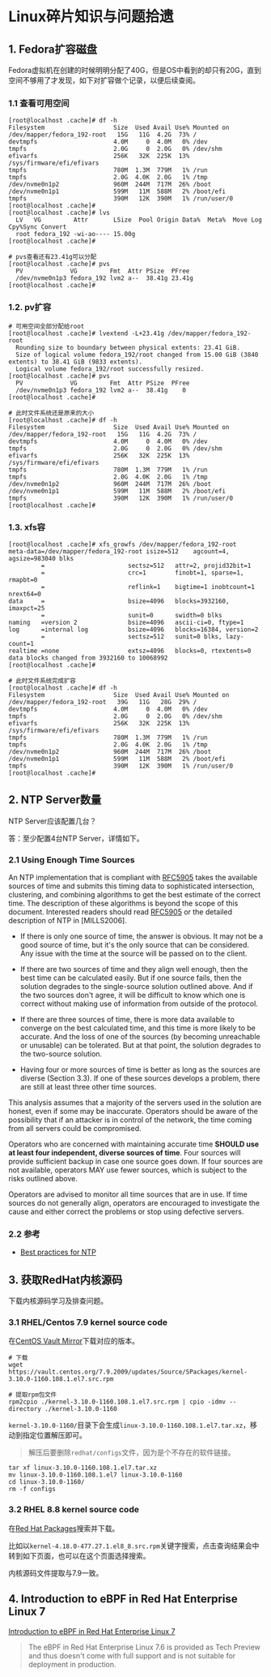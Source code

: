 # Linux碎片知识与问题拾遗

<show-structure depth="3"/>

## 1. Fedora扩容磁盘

Fedora虚拟机在创建的时候明明分配了40G，但是OS中看到的却只有20G，直到空间不够用了才发现，如下对扩容做个记录，以便后续查阅。

### 1.1 查看可用空间
```Shell
[root@localhost .cache]# df -h
Filesystem                   Size  Used Avail Use% Mounted on
/dev/mapper/fedora_192-root   15G   11G  4.2G  73% /
devtmpfs                     4.0M     0  4.0M   0% /dev
tmpfs                        2.0G     0  2.0G   0% /dev/shm
efivarfs                     256K   32K  225K  13% /sys/firmware/efi/efivars
tmpfs                        780M  1.3M  779M   1% /run
tmpfs                        2.0G  4.0K  2.0G   1% /tmp
/dev/nvme0n1p2               960M  244M  717M  26% /boot
/dev/nvme0n1p1               599M   11M  588M   2% /boot/efi
tmpfs                        390M   12K  390M   1% /run/user/0
[root@localhost .cache]#
[root@localhost .cache]# lvs
  LV   VG         Attr       LSize  Pool Origin Data%  Meta%  Move Log Cpy%Sync Convert
  root fedora_192 -wi-ao---- 15.00g                                                    
[root@localhost .cache]#

# pvs查看还有23.41g可以分配
[root@localhost .cache]# pvs
  PV             VG         Fmt  Attr PSize  PFree 
  /dev/nvme0n1p3 fedora_192 lvm2 a--  38.41g 23.41g
[root@localhost .cache]#
```

### 1.2. pv扩容
```Shell
# 可用空间全部分配给root
[root@localhost .cache]# lvextend -L+23.41g /dev/mapper/fedora_192-root
  Rounding size to boundary between physical extents: 23.41 GiB.
  Size of logical volume fedora_192/root changed from 15.00 GiB (3840 extents) to 38.41 GiB (9833 extents).
  Logical volume fedora_192/root successfully resized.
[root@localhost .cache]# pvs
  PV             VG         Fmt  Attr PSize  PFree
  /dev/nvme0n1p3 fedora_192 lvm2 a--  38.41g    0 
[root@localhost .cache]# 

# 此时文件系统还是原来的大小
[root@localhost .cache]# df -h
Filesystem                   Size  Used Avail Use% Mounted on
/dev/mapper/fedora_192-root   15G   11G  4.2G  73% /
devtmpfs                     4.0M     0  4.0M   0% /dev
tmpfs                        2.0G     0  2.0G   0% /dev/shm
efivarfs                     256K   32K  225K  13% /sys/firmware/efi/efivars
tmpfs                        780M  1.3M  779M   1% /run
tmpfs                        2.0G  4.0K  2.0G   1% /tmp
/dev/nvme0n1p2               960M  244M  717M  26% /boot
/dev/nvme0n1p1               599M   11M  588M   2% /boot/efi
tmpfs                        390M   12K  390M   1% /run/user/0
[root@localhost .cache]#
```

### 1.3. xfs容
```
[root@localhost .cache]# xfs_growfs /dev/mapper/fedora_192-root 
meta-data=/dev/mapper/fedora_192-root isize=512    agcount=4, agsize=983040 blks
         =                       sectsz=512   attr=2, projid32bit=1
         =                       crc=1        finobt=1, sparse=1, rmapbt=0
         =                       reflink=1    bigtime=1 inobtcount=1 nrext64=0
data     =                       bsize=4096   blocks=3932160, imaxpct=25
         =                       sunit=0      swidth=0 blks
naming   =version 2              bsize=4096   ascii-ci=0, ftype=1
log      =internal log           bsize=4096   blocks=16384, version=2
         =                       sectsz=512   sunit=0 blks, lazy-count=1
realtime =none                   extsz=4096   blocks=0, rtextents=0
data blocks changed from 3932160 to 10068992
[root@localhost .cache]#

# 此时文件系统完成扩容
[root@localhost .cache]# df -h
Filesystem                   Size  Used Avail Use% Mounted on
/dev/mapper/fedora_192-root   39G   11G   28G  29% /
devtmpfs                     4.0M     0  4.0M   0% /dev
tmpfs                        2.0G     0  2.0G   0% /dev/shm
efivarfs                     256K   32K  225K  13% /sys/firmware/efi/efivars
tmpfs                        780M  1.3M  779M   1% /run
tmpfs                        2.0G  4.0K  2.0G   1% /tmp
/dev/nvme0n1p2               960M  244M  717M  26% /boot
/dev/nvme0n1p1               599M   11M  588M   2% /boot/efi
tmpfs                        390M   12K  390M   1% /run/user/0
[root@localhost .cache]#
```

## 2. NTP Server数量

NTP Server应该配置几台？

答：至少配置4台NTP Server，详情如下。

### 2.1 Using Enough Time Sources

An NTP implementation that is compliant with [RFC5905](https://www.rfc-editor.org/rfc/rfc5905.html) takes the available sources of time and submits this timing data to sophisticated intersection, clustering, and combining algorithms to get the best estimate of the correct time.  The description of these algorithms is beyond the scope of this document.  Interested readers should read [RFC5905](https://www.rfc-editor.org/rfc/rfc5905.html) or the detailed description of NTP in [MILLS2006].

- If there is only one source of time, the answer is obvious.  It may not be a good source of time, but it's the only source that can be considered.  Any issue with the time at the source will be passed on to the client.

- If there are two sources of time and they align well enough, then the best time can be calculated easily.  But if one source fails, then the solution degrades to the single-source solution outlined above.  And if the two sources don't agree, it will be difficult to know which one is correct without making use of information from outside of the protocol.

- If there are three sources of time, there is more data available to converge on the best calculated time, and this time is more likely to be accurate.  And the loss of one of the sources (by becoming unreachable or unusable) can be tolerated.  But at that point, the solution degrades to the two-source solution.

- Having four or more sources of time is better as long as the sources are diverse (Section 3.3).  If one of these sources
  develops a problem, there are still at least three other time sources.

This analysis assumes that a majority of the servers used in the solution are honest, even if some may be inaccurate.  Operators should be aware of the possibility that if an attacker is in control of the network, the time coming from all servers could be compromised.

Operators who are concerned with maintaining accurate time **SHOULD use at least four independent, diverse sources of time**.  Four sources will provide sufficient backup in case one source goes down.  If four sources are not available, operators MAY use fewer sources, which is subject to the risks outlined above.

Operators are advised to monitor all time sources that are in use. If time sources do not generally align, operators are encouraged to investigate the cause and either correct the problems or stop using defective servers.

### 2.2 参考
- [Best practices for NTP](https://access.redhat.com/solutions/778603)

## 3. 获取RedHat内核源码

下载内核源码学习及排查问题。

### 3.1 RHEL/Centos 7.9 kernel source code

在[CentOS Vault Mirror](https://vault.centos.org/7.9.2009/updates/Source/SPackages/)下载对应的版本。

```Shell
# 下载
wget https://vault.centos.org/7.9.2009/updates/Source/SPackages/kernel-3.10.0-1160.108.1.el7.src.rpm

# 提取rpm包文件
rpm2cpio ./kernel-3.10.0-1160.108.1.el7.src.rpm | cpio -idmv --directory ./kernel-3.10.0-1160
```

`kernel-3.10.0-1160/`目录下会生成`linux-3.10.0-1160.108.1.el7.tar.xz`，移动到指定位置解压即可。

> 解压后要删除`redhat/configs`文件，因为是个不存在的软件链接。
> 

```Shell
tar xf linux-3.10.0-1160.108.1.el7.tar.xz
mv linux-3.10.0-1160.108.1.el7 linux-3.10.0-1160
cd linux-3.10.0-1160/
rm -f configs
```

### 3.2 RHEL 8.8 kernel source code

在[Red Hat Packages](https://access.redhat.com/downloads/content/package-browser)搜索并下载。

比如以`kernel-4.18.0-477.27.1.el8_8.src.rpm`关键字搜索，点击查询结果会中转到如下页面，也可以在这个页面选择搜索。

[](https://access.redhat.com/downloads/content/kernel/4.18.0-477.27.1.el8_8/x86_64/fd431d51/package)

内核源码文件提取与7.9一致。

## 4. Introduction to eBPF in Red Hat Enterprise Linux 7

[Introduction to eBPF in Red Hat Enterprise Linux 7](https://www.redhat.com/en/blog/introduction-ebpf-red-hat-enterprise-linux-7)

> The eBPF in Red Hat Enterprise Linux 7.6 is provided as Tech Preview and thus doesn't come with full support and is not suitable for deployment in production.